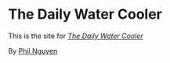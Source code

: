 # The Daily Water Cooler

This is the site for [*The Daily Water Cooler*](http://www.the-dwc.co)

By [Phil Nguyen](http://www.twitter.com/p_ngu)